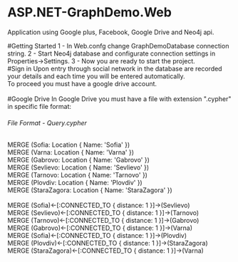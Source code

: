 # ASP.NET-GraphDemo.Web
Application using Google plus, Facebook, Google Drive and Neo4j api.

#Getting Started
      1 - In Web.confg change GraphDemoDatabase connection string.
      2 - Start Neo4j database and configurate connection settings in Properties->Settings.
      3 - Now you are ready to start the project.
</br>
#Sign in
Upon entry through social network in the database are recorded your details and each time you will be entered automatically. </br>
To proceed you must have a google drive account.</br>
</br>
#Google Drive
In Google Drive you must have a file with extension ".cypher" in specific file format: </br>
###### File Format - Query.cypher
MERGE (Sofia: Location { Name: 'Sofia' }) </br>
MERGE (Varna: Location { Name: 'Varna' }) </br>
MERGE (Gabrovo: Location { Name: 'Gabrovo' })</br>
MERGE (Sevlievo: Location { Name: 'Sevlievo' })</br>
MERGE (Tarnovo: Location { Name: 'Tarnovo' })</br>
MERGE (Plovdiv: Location { Name: 'Plovdiv' })</br>
MERGE (StaraZagora: Location { Name: 'StaraZagora' })</br>
</br>
MERGE (Sofia)<-[:CONNECTED_TO { distance: 1 }]->(Sevlievo)</br>
MERGE (Sevlievo)<-[:CONNECTED_TO { distance: 1 }]->(Tarnovo)</br>
MERGE (Tarnovo)<-[:CONNECTED_TO { distance: 1 }]->(Gabrovo)</br>
MERGE (Gabrovo)<-[:CONNECTED_TO { distance: 1 }]->(Varna)</br>
MERGE (Sofia)<-[:CONNECTED_TO { distance: 1 }]->(Plovdiv)</br>
MERGE (Plovdiv)<-[:CONNECTED_TO { distance: 1 }]->(StaraZagora)</br>
MERGE (StaraZagora)<-[:CONNECTED_TO { distance: 1 }]->(Varna)</br>
